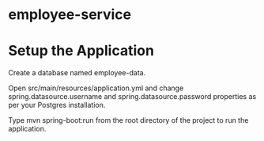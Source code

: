 # employee-service
# Setup the Application
Create a database named employee-data.

Open src/main/resources/application.yml and change spring.datasource.username and spring.datasource.password properties as per your Postgres installation.

Type mvn spring-boot:run from the root directory of the project to run the application.
